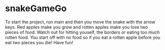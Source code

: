 # snakeGameGo

To start the project, run main and then you move the snake with the arrow keys. Red apples make you grow and rotten apples make you lose two pieces of food. 
Watch out for hitting youself, the borders or eating too much rotten food. You start off with no food so if you eat a rotten apple before you eat two pieces you die!
Have fun!
